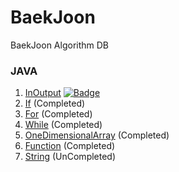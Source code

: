 # BaekJoon
BaekJoon Algorithm DB

### JAVA

1. [InOutput](https://github.com/harandal24601/BaekJoon/tree/main/JAVA/InOutput) [![Badge](https://img.shields.io/badge/Input%Output-32CD32?style=flat&logoColor=white)](https://www.acmicpc.net/step/1)
2. [If](https://github.com/harandal24601/BaekJoon/tree/main/JAVA/If) (Completed)
3. [For](https://github.com/harandal24601/BaekJoon/tree/main/JAVA/For) (Completed)
4. [While](https://github.com/harandal24601/BaekJoon/tree/main/JAVA/While) (Completed)
5. [OneDimensionalArray](https://github.com/harandal24601/BaekJoon/tree/main/JAVA/Array/OneDimensional) (Completed)
6. [Function](https://github.com/harandal24601/BaekJoon/tree/main/JAVA/Function) (Completed)
7. [String](https://github.com/harandal24601/BaekJoon/tree/main/JAVA/String) (UnCompleted)
